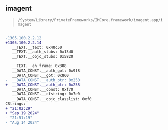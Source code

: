 ## imagent

> `/System/Library/PrivateFrameworks/IMCore.framework/imagent.app/imagent`

```diff

-1305.100.2.2.12
+1305.100.2.2.14
   __TEXT.__text: 0x40c50
   __TEXT.__auth_stubs: 0x13d0
   __TEXT.__objc_stubs: 0x5820

   __TEXT.__eh_frame: 0x308
   __DATA_CONST.__auth_got: 0x9f8
   __DATA_CONST.__got: 0x860
-  __DATA_CONST.__auth_ptr: 0x250
+  __DATA_CONST.__auth_ptr: 0x258
   __DATA_CONST.__const: 0xf70
   __DATA_CONST.__cfstring: 0x7e0
   __DATA_CONST.__objc_classlist: 0xf0
CStrings:
+ "21:02:29"
+ "Sep 19 2024"
- "21:51:19"
- "Aug 14 2024"

```
